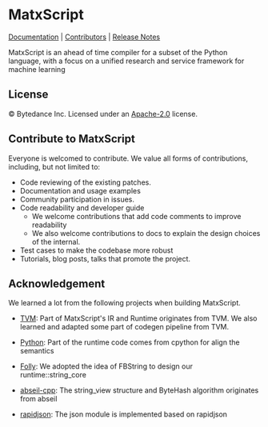 MatxScript
===============================================================

[Documentation](https://bytedance.github.io/matxscript/) |
[Contributors](CONTRIBUTORS.md) |
[Release Notes](NEWS.md)


MatxScript is an ahead of time compiler for a subset of the Python language, with a focus on a unified research and service framework for machine learning

License
-------
© Bytedance Inc. Licensed under an [Apache-2.0](LICENSE) license.

Contribute to MatxScript
------------------------
Everyone is welcomed to contribute. We value all forms of contributions, including, but not limited to:

   - Code reviewing of the existing patches.
   - Documentation and usage examples
   - Community participation in issues.
   - Code readability and developer guide
      - We welcome contributions that add code comments to improve readability
      - We also welcome contributions to docs to explain the design choices of the internal.
   - Test cases to make the codebase more robust
   - Tutorials, blog posts, talks that promote the project.

Acknowledgement
---------------
We learned a lot from the following projects when building MatxScript.
- [TVM](https://github.com/apache/tvm): Part of MatxScript's IR and Runtime
  originates from TVM. We also learned and adapted some part of codegen pipeline from TVM.

- [Python](https://github.com/python/cpython/tree/3.8): Part of the runtime code comes from cpython for align the semantics

- [Folly](https://github.com/facebook/folly): We adopted the idea of FBString to design our runtime::string_core

- [abseil-cpp](https://github.com/abseil/abseil-cpp): The string_view structure and ByteHash algorithm originates from abseil

- [rapidjson](https://github.com/Tencent/rapidjson): The json module is implemented based on rapidjson
